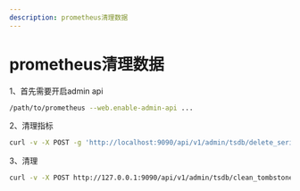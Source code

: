 ```yaml
---
description: prometheus清理数据
---
```


# prometheus清理数据

1、首先需要开启admin api

```bash
/path/to/prometheus --web.enable-admin-api ...
```

2、清理指标

```bash
curl -v -X POST -g 'http://localhost:9090/api/v1/admin/tsdb/delete_series?match[]=<metrics>{<condition>}&end=1716791083&start=1716787483'
```

3、清理

```bash
curl -v -X POST http://127.0.0.1:9090/api/v1/admin/tsdb/clean_tombstones
```
